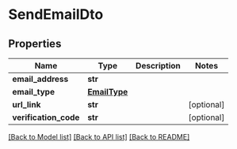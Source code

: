 # SendEmailDto

## Properties
Name | Type | Description | Notes
------------ | ------------- | ------------- | -------------
**email_address** | **str** |  | 
**email_type** | [**EmailType**](EmailType.md) |  | 
**url_link** | **str** |  | [optional] 
**verification_code** | **str** |  | [optional] 

[[Back to Model list]](../README.md#documentation-for-models) [[Back to API list]](../README.md#documentation-for-api-endpoints) [[Back to README]](../README.md)

